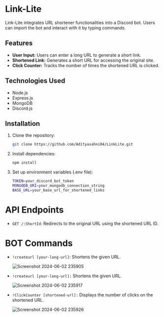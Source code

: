 # Link-Lite

Link-Lite integrates URL shortener functionalities into a Discord bot. Users can import the bot and interact with it by typing commands.

## Features

- **User Input:** Users can enter a long URL to generate a short link.
- **Shortened Link:** Generates a short URL for accessing the original site.
- **Click Counter:** Tracks the number of times the shortened URL is clicked.

## Technologies Used

- Node.js
- Express.js
- MongoDB
- Discord.js

## Installation

1. Clone the repository:

   ```bash
   git clone https://github.com/Adityasahni04/LinkLite.git
2. Install dependencies:

   ```bash
   npm install
2. Set up environment variables (.env file):

   ```bash
   TOKEN=your_discord_bot_token
   MONGODB_URI=your_mongodb_connection_string
   BASE_URL=your_base_url_for_shortened_links

# API Endpoints

- `GET /:ShortId`: Redirects to the original URL using the shortened URL ID.

# BOT Commands
- `!createurl [your-long-url]`: Shortens the given URL.

   ![Screenshot 2024-06-02 235905](https://github.com/Adityasahni04/URL-Shortener/assets/165515938/aa86a668-cc80-4abd-992d-c229e51a4de1)

- `!createurl [your-long-url]:` Shortens the given URL.

   ![Screenshot 2024-06-02 235917](https://github.com/Adityasahni04/URL-Shortener/assets/165515938/9eef36fc-1850-47ab-8963-3163bc0dde17)


- `!ClickCounter [shortened-url]:` Displays the number of clicks on the shortened URL.

  
   ![Screenshot 2024-06-02 235926](https://github.com/Adityasahni04/URL-Shortener/assets/165515938/e16aabde-98d7-4ef6-ba6a-a990e0217603)
